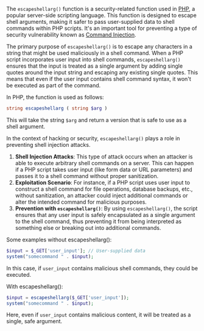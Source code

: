The `escapeshellarg()` function is a security-related function used in [PHP](../programming/php.md), a popular server-side scripting language. This function is designed to escape shell arguments, making it safer to pass user-supplied data to shell commands within PHP scripts. It's an important tool for preventing a type of security vulnerability known as [Command Injection](../security/commin.md).

The primary purpose of `escapeshellarg()` is to escape any characters in a string that might be used maliciously in a shell command. When a PHP script incorporates user input into shell commands, `escapeshellarg()` ensures that the input is treated as a single argument by adding single quotes around the input string and escaping any existing single quotes. This means that even if the user input contains shell command syntax, it won't be executed as part of the command.

In PHP, the function is used as follows:

```php
string escapeshellarg ( string $arg )
```

This will take the string `$arg` and return a version that is safe to use as a shell argument.

In the context of hacking or security, `escapeshellarg()` plays a role in preventing shell injection attacks.

1. **Shell Injection Attacks**: This type of attack occurs when an attacker is able to execute arbitrary shell commands on a server. This can happen if a PHP script takes user input (like form data or URL parameters) and passes it to a shell command without proper sanitization.
2. **Exploitation Scenario**: For instance, if a PHP script uses user input to construct a shell command for file operations, database backups, etc., without sanitization, an attacker could inject additional commands or alter the intended command for malicious purposes.
3. **Prevention with `escapeshellarg()`**: By using `escapeshellarg()`, the script ensures that any user input is safely encapsulated as a single argument to the shell command, thus preventing it from being interpreted as something else or breaking out into additional commands.

Some examples without escapeshellarg():

```php
$input = $_GET['user_input']; // User-supplied data
system("somecommand " . $input);
```

In this case, if `user_input` contains malicious shell commands, they could be executed.

With escapeshellarg():

```php
$input = escapeshellarg($_GET['user_input']);
system("somecommand " . $input);
```

Here, even if `user_input` contains malicious content, it will be treated as a single, safe argument.
